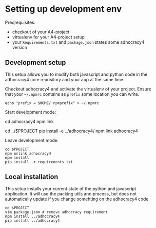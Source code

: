 Setting up development env
==========================

Preqrequisites:

- checkout of your A4-project
- virtualenv for your A4-project setup
- your `Requirements.txt` and `package.json` states some adhocracy4 version

Development setup
-----------------

This setup allows you to modify both javascript and python code in the
adhocracy4 core repository and your app at the same time.

Checkout adhocracy4 and activate the virtualenv of your project. Ensure that
your `~/.npmrc` contains as `prefix` some location you can write.

    echo "prefix = $HOME/.npmprefix" > ~/.npmrc

Start development mode:

  cd adhocracy4
  npm link

  cd ../$PROJECT
  pip install -e ../adhocracy4/
  npm link adhocracy4
   
Leave development mode:

    cd $PROJECT
    npm unlink adhocracy4
    npm install
    pip install -r requirements.txt

Local installation
------------------

This setup installs your current state of the python and javascript
application. It will use the packing utils and process, but does not
automatically update if you change somehting on the adhocracy4 code

    cd $PROJECT
    vim package.json # remove adhocracy requirement
    npm install ../adhocracy4
    pip install ../adhocracy4
